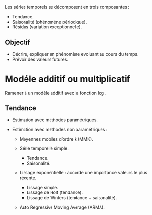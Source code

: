 Les séries temporels se décomposent en trois composantes :

* Tendance. 
* Saisonalité (phénoméne périodique).
* Résidus (variation exceptionnelle).
## Objectif

* Décrire, expliquer un phénomène evoluant au cours du temps.
* Prévoir des valeurs futures.
# Modéle additif ou multiplicatif

Ramener à un modèle additif avec la fonction $\log$.
## Tendance 

* Estimation avec méthodes paramétriques.
* Estimation avec méthodes non paramétriques :

	* Moyennes mobiles d’ordre k (MMK).
	* Série temporelle simple.

		* Tendance.
		* Saisonalité.

	* Lissage exponentielle : accorde une importance valeurs le plus récente.

		* Lissage simple.
		* Lissage de Holt (tendance).
		* Lissage de Winters (tendance + saisonalité).

	* Auto Regressive Moving Average (ARMA).
